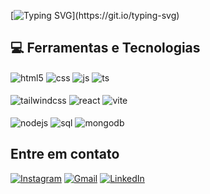 [![Typing SVG](https://readme-typing-svg.demolab.com/?lines=Eaee,+sou+o+Iago+Liziero.;Full+stack+developer.)](https://git.io/typing-svg)

## 💻 Ferramentas e Tecnologias
<div>
        <img align="center" alt="html5" src="https://img.shields.io/badge/HTML5-E34F26?style=for-the-badge&logo=html5&logoColor=white" />
       <img align="center" alt="css" src="https://img.shields.io/badge/CSS3-1572B6?style=for-the-badge&logo=css3&logoColor=white" />
        <img align="center" alt="js" src="https://img.shields.io/badge/JavaScript-F7DF1E?style=for-the-badge&logo=javascript&logoColor=black" />
       <img align="center" alt="ts" src="https://img.shields.io/badge/TypeScript-007ACC?style=for-the-badge&logo=typescript&logoColor=white" />
        <br><br>
        <img align="center" alt="tailwindcss" src="https://img.shields.io/badge/-Tailwindcss-030712?logo=tailwindcss&style=for-the-badge" />
       <img align="center" alt="react" src="https://img.shields.io/badge/React-20232A?style=for-the-badge&logo=react&logoColor=61DAFB" />
        <img align="center" alt="vite" src="https://img.shields.io/badge/-Vite-646CFF?logo=vite&style=for-the-badge&logoColor=white" />
        <br><br>
       <img align="center" alt="nodejs" src="https://img.shields.io/badge/Node.js-43853D?style=for-the-badge&logo=node.js&logoColor=white" />
       <img align="center" alt="sql" src="https://img.shields.io/badge/MySQL-3E6E93?style=for-the-badge&logo=mysql&logoColor=white" />
        <img align="center" alt="mongodb" src="https://img.shields.io/badge/-MongoDB-3f3E42?logo=mongodb&style=for-the-badge" />
       </div>

## Entre em contato
[![Instagram](https://img.shields.io/badge/Instagram-E4405F?style=for-the-badge&logo=instagram&logoColor=white)](https://www.instagram.com/Iagoliziero/)
[![Gmail](https://img.shields.io/badge/Gmail-D14836?style=for-the-badge&logo=gmail&logoColor=white)](mailto:iagolizierox14@gmail.com)
[![LinkedIn](https://img.shields.io/badge/LinkedIn-0077B5?style=for-the-badge&logo=linkedin&logoColor=white)](https://www.linkedin.com/in/iago-liziero-54b81232b?trk=blended-typeahead)
